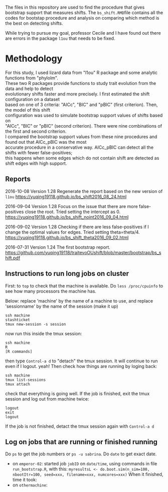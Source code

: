 The files in this repository are used to find the procedure that gives bootstrap support that measures shifts. 
The `bs_shift.RMD`file contains all the codes for bootstap procedure and analysis on comparing which method is the best on detecting shifts.

While trying to pursue my goal, professor Cecile and I have found out there are errors in the package `l1ou` that needs to be fixed. 

# Methodology

For this study, I used lizard data from "l1ou" R package and some analytic functions from "phylolm".   
These two R packages provide functions to study trait evolution from the data and help to detect   
evolutionary shifts faster and more precisely. I first estimated the shift configuration on a dataset  
based on one of 3 criteria: "AICc", "BIC" and "pBIC" (first criterion). Then, the model of this shift   
configuration was used to simulate bootstrap support values of shifts based on   
"AICc", "BIC" or "pBIC" (second criterion). There were nine combinations of the first and second criterion.  
I compared the bootstrap support values from these nine procedures and found out that AICc_pBIC was the most   
accurate procedure in a conservative way. AICc_pBIC can detect all the shifts with fewer false-positives;   
this happens when some edges which do not contain shift are detected as shift edges with high support.  

Reports
---------------------------------------
2016-10-08 Version 1.28 Regenerate the report based on the new version of `l1ou`
https://yuqing19118.github.io/bs_shift2016_08_24.html

2016-09-04 Version 1.28 Focus on the issue that there are more false-positives close the root. Tried setting the intercept as 0.
https://yuqing19118.github.io/bs_shift_noint2016_09_04.html

2016-09-02 Version 1.28 Checking if there are less false-positives if I change the optimal values for edges. Tried setting theta=theta/4.
https://yuqing19118.github.io/bs_shift_theta2016_09_02.html

2016-07-31 Version 1.24 The first bootstrap report.
https://github.com/yuqing19118/traitevoOUshift/blob/master/bootstrap/bs_shift.pdf

























Instructions to run long jobs on cluster
---------------------------------------

First: to `top` to check that the machine is available.
Do `less /proc/cpuinfo` to see how many processors the machine has.

Below: replace 'machine' by the name of a machine to use,
and replace 'sessionname' by the name of the session (make it up)

```
ssh machine
stashticket
tmux new-session -s session
```
now run this inside the tmux session:
```
ssh machine
R
[R commands]
```
then type `Control-a d` to "detach" the tmux session. It will continue to
run even if I logout. yeah!
Then check how things are running by loging back:

```
ssh machine
tmux list-sessions
tmux attach
```
check that everything is going well. If the job is finished,
exit the tmux session and log out from machine twice:
```
logout
exit
logout
```
If the job is not finished, detact the tmux session again
with `Control-a d`


Log on jobs that are running or finished running
------------------------------------------------

Do `ps` to get the job numbers or `ps -u sabrina`.
Do `date` to get exact date.

- on `emperor-02`: started job `jobID` on `date/time`, using
  commands in file `run_bootstrap.R`, with this:
  `myresultsL <- do.boot.sim(n_sim=100, nbootItr=100, seed=xxx, filename=xxx, numcores=xxx)`
  When it finished, time it took:
- on `othermachine`: 

